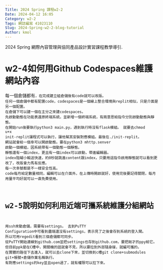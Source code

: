 ```yaml
---
Title: 2024 Spring 課程w2-2
Date: 2024-04-12 16:05
Category: w2-2
Tags: 網誌編寫 41023110
Slug: 2024-Spring-w2-2-blog-tutorial
Author: kmol
---
```


2024 Spring 網際內容管理與協同產品設計實習課程教學導引.

<!-- PELICAN_END_SUMMARY -->

# w2-4如何用Github Codespaces維護網站內容
每一個倉儲都有<code>，在完成建立組倉儲後有code就可以改版。
任何一個倉儲中都有配置code，codespaces是一個線上整合環境與replit相似，只是介面是另一個配置。
在倉儲下可以建一個在主分之來建codespaces。
先啟動動態在功能表還原終端系統，並新增一個終端系統，有兩意思給指令分別啟動動態與靜態。
在開始run後要執行python3 main.py，遇到執行時沒有flask模組。
就要去chmod u+x init-replit讓程式可以執行，讓他幫其安裝對應模組。最後在./init-replit。
網站就會給一個阜可以開啟動態。要在python3 mhttp.senver 啟動一個模組，因系統帶有一個動態一個靜態。
靜態還有一個index，更且有一個index可以啟動，帶進編輯器。
index阻礙小輸送快速，約0秒就跳進content跟index，只要用這指令啟用靜態就可以看到更改了，改版會力馬有反應。
每一次阜號都是不一樣安全性高。
code每月給定數量相同，編輯可以在介面外，在上傳時開啟就好，使用完後要記得關閉，每月用量平均好就可以一直免費使用。
# w2-5說明如何利用近端可攜系統維護分組網站
用ssh來動倉儲，需要有settings。
去到PuTTY Configuration中可看到盡端還沒有settings，表示見了之後會存到系統的登入閘。
所以可用regedit看到三個倉儲都可同步。
從PuTTY開始連線到github.com並把settings也存到github.com，要把剛才的ppy給它。
但目前ppk是在C槽中，開關機的話就會不見，所以要拉到外部隨身碟，就編可攜的。
在實體的路徑下去進入，就可以去clone下來，並切換到c槽git clone+submodules git+帳號+倉儲作業名稱執行。
有對應settings的key並且open過了，就有權限可以拉下來。